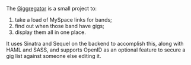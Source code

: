 The [Giggregator][giggregator] is a small project to:
1. take a load of MySpace links for bands;
2. find out when those band have gigs;
3. display them all in one place.

It uses Sinatra and Sequel on the backend to accomplish this, along
with HAML and SASS, and supports OpenID as an optional feature to
secure a gig list against someone else editing it.

[giggregator]: http://sean.mcgivern.me.uk/giggregator/
